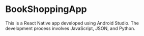 # BookShoppingApp
This is a React Native app developed using Android Studio. The development process involves JavaScript, JSON, and Python.
